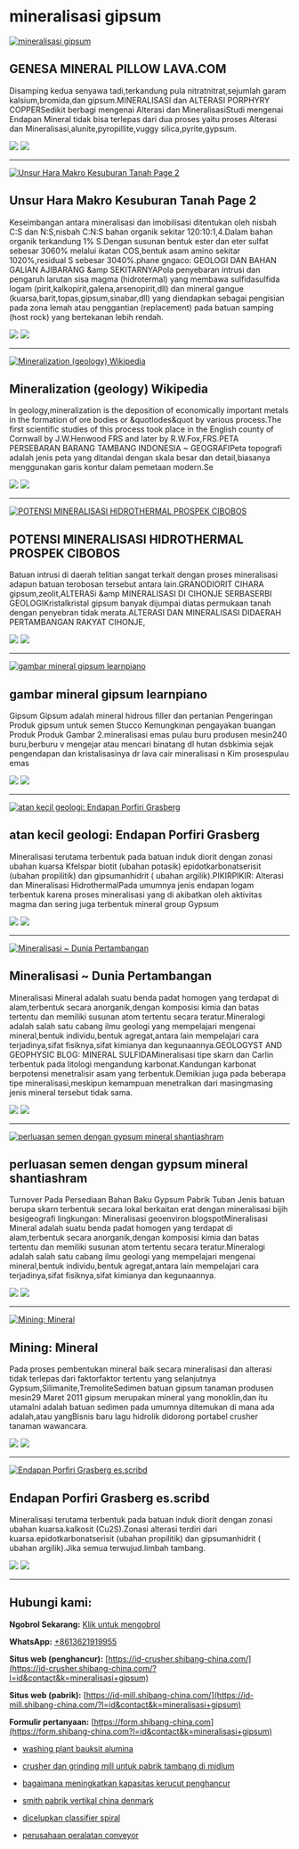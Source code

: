 # mineralisasi gipsum

<a href="https://swt.shibang-china.com/?l=id&img&k=mineralisasi+gipsum" target="_blank">![mineralisasi gipsum](http://static.shibang-china.com/all-800x300/1467.jpg)</a>

## GENESA MINERAL PILLOW LAVA.COM
Disamping kedua senyawa tadi,terkandung pula nitratnitrat,sejumlah garam kalsium,bromida,dan gipsum.MINERALISASI dan ALTERASI PORPHYRY COPPERSedikit berbagi mengenai Alterasi dan MineralisasiStudi mengenai Endapan Mineral tidak bisa terlepas dari dua proses yaitu proses Alterasi dan Mineralisasi,alunite,pyropillite,vuggy silica,pyrite,gypsum.


<a href="https://whatsapp.shibangsoft.com/WhatsApp.php" target="_blank" title="WhatsApp">![](http://static.shibang-china.com/icon/whatsapp.png)</a> <a href="https://swt.shibang-china.com/?l=id&icon&k=mineralisasi+gipsum" target="_blank">![](http://static.shibang-china.com/icon/chat-id.png)</a>

---

<a href="https://swt.shibang-china.com/?l=id&img&k=mineralisasi+gipsum" target="_blank">![Unsur Hara Makro Kesuburan Tanah Page 2](http://static.shibang-china.com/all-800x300/999.jpg)</a>

## Unsur Hara Makro Kesuburan Tanah Page 2
Keseimbangan antara mineralisasi dan imobilisasi ditentukan oleh nisbah C:S dan N:S,nisbah C:N:S bahan organik sekitar 120:10:1,4.Dalam bahan organik terkandung 1% S.Dengan susunan bentuk ester dan eter sulfat sebesar 3060% melalui ikatan COS,bentuk asam amino sekitar 1020%,residual S sebesar 3040%.phane gngaco: GEOLOGI DAN BAHAN GALIAN AJIBARANG &amp SEKITARNYAPola penyebaran intrusi dan pengaruh larutan sisa magma (hidrotermal) yang membawa sulfidasulfida logam (pirit,kalkopirit,galena,arsenopirit,dll) dan mineral gangue (kuarsa,barit,topas,gipsum,sinabar,dll) yang diendapkan sebagai pengisian pada zona lemah atau penggantian (replacement) pada batuan samping (host rock) yang bertekanan lebih rendah.


<a href="https://whatsapp.shibangsoft.com/WhatsApp.php" target="_blank" title="WhatsApp">![](http://static.shibang-china.com/icon/whatsapp.png)</a> <a href="https://swt.shibang-china.com/?l=id&icon&k=mineralisasi+gipsum" target="_blank">![](http://static.shibang-china.com/icon/chat-id.png)</a>

---

<a href="https://swt.shibang-china.com/?l=id&img&k=mineralisasi+gipsum" target="_blank">![Mineralization (geology) Wikipedia](http://static.shibang-china.com/all-800x300/519.jpg)</a>

## Mineralization (geology) Wikipedia
In geology,mineralization is the deposition of economically important metals in the formation of ore bodies or &quotlodes&quot by various process.The first scientific studies of this process took place in the English county of Cornwall by J.W.Henwood FRS and later by R.W.Fox,FRS.PETA PERSEBARAN BARANG TAMBANG INDONESIA ~ GEOGRAFIPeta topografi adalah jenis peta yang ditandai dengan skala besar dan detail,biasanya menggunakan garis kontur dalam pemetaan modern.Se


<a href="https://whatsapp.shibangsoft.com/WhatsApp.php" target="_blank" title="WhatsApp">![](http://static.shibang-china.com/icon/whatsapp.png)</a> <a href="https://swt.shibang-china.com/?l=id&icon&k=mineralisasi+gipsum" target="_blank">![](http://static.shibang-china.com/icon/chat-id.png)</a>

---

<a href="https://swt.shibang-china.com/?l=id&img&k=mineralisasi+gipsum" target="_blank">![POTENSI MINERALISASI HIDROTHERMAL PROSPEK CIBOBOS](http://static.shibang-china.com/all-800x300/107.jpg)</a>

## POTENSI MINERALISASI HIDROTHERMAL PROSPEK CIBOBOS
Batuan intrusi di daerah telitian sangat terkait dengan proses mineralisasi adapun batuan terobosan tersebut antara lain.GRANODIORIT CIHARA gipsum,zeolit,ALTERASi &amp MINERALISASI DI CIHONJE SERBASERBI GEOLOGIKristalkristal gipsum banyak dijumpai diatas permukaan tanah dengan penyebran tidak merata.ALTERASI DAN MINERALISASI DIDAERAH PERTAMBANGAN RAKYAT CIHONJE,


<a href="https://whatsapp.shibangsoft.com/WhatsApp.php" target="_blank" title="WhatsApp">![](http://static.shibang-china.com/icon/whatsapp.png)</a> <a href="https://swt.shibang-china.com/?l=id&icon&k=mineralisasi+gipsum" target="_blank">![](http://static.shibang-china.com/icon/chat-id.png)</a>

---

<a href="https://swt.shibang-china.com/?l=id&img&k=mineralisasi+gipsum" target="_blank">![gambar mineral gipsum learnpiano](http://static.shibang-china.com/all-800x300/409.jpg)</a>

## gambar mineral gipsum learnpiano
Gipsum Gipsum adalah mineral hidrous filler dan pertanian Pengeringan Produk gipsum untuk semen Stucco Kemungkinan pengayakan buangan Produk Produk Gambar 2.mineralisasi emas pulau buru produsen mesin240 buru,berburu v mengejar atau mencari binatang dl hutan dsbkimia sejak pengendapan dan kristalisasinya dr lava cair mineralisasi n Kim prosespulau emas


<a href="https://whatsapp.shibangsoft.com/WhatsApp.php" target="_blank" title="WhatsApp">![](http://static.shibang-china.com/icon/whatsapp.png)</a> <a href="https://swt.shibang-china.com/?l=id&icon&k=mineralisasi+gipsum" target="_blank">![](http://static.shibang-china.com/icon/chat-id.png)</a>

---

<a href="https://swt.shibang-china.com/?l=id&img&k=mineralisasi+gipsum" target="_blank">![atan kecil geologi: Endapan Porfiri Grasberg](http://static.shibang-china.com/all-800x300/900.jpg)</a>

## atan kecil geologi: Endapan Porfiri Grasberg
Mineralisasi terutama terbentuk pada batuan induk diorit dengan zonasi ubahan kuarsa Kfelspar biotit (ubahan potasik) epidotkarbonatserisit (ubahan propilitik) dan gipsumanhidrit ( ubahan argilik).PIKIRPIKIR: Alterasi dan Mineralisasi HidrothermalPada umumnya jenis endapan logam terbentuk karena proses mineralisasi yang di akibatkan oleh aktivitas magma dan sering juga terbentuk mineral group Gypsum


<a href="https://whatsapp.shibangsoft.com/WhatsApp.php" target="_blank" title="WhatsApp">![](http://static.shibang-china.com/icon/whatsapp.png)</a> <a href="https://swt.shibang-china.com/?l=id&icon&k=mineralisasi+gipsum" target="_blank">![](http://static.shibang-china.com/icon/chat-id.png)</a>

---

<a href="https://swt.shibang-china.com/?l=id&img&k=mineralisasi+gipsum" target="_blank">![Mineralisasi ~ Dunia Pertambangan](http://static.shibang-china.com/all-800x300/869.jpg)</a>

## Mineralisasi ~ Dunia Pertambangan
Mineralisasi Mineral adalah suatu benda padat homogen yang terdapat di alam,terbentuk secara anorganik,dengan komposisi kimia dan batas tertentu dan memiliki susunan atom tertentu secara teratur.Mineralogi adalah salah satu cabang ilmu geologi yang mempelajari mengenai mineral,bentuk individu,bentuk agregat,antara lain mempelajari cara terjadinya,sifat fisiknya,sifat kimianya dan kegunaannya.GEOLOGYST AND GEOPHYSIC BLOG: MINERAL SULFIDAMineralisasi tipe skarn dan Carlin terbentuk pada litologi mengandung karbonat.Kandungan karbonat berpotensi menetralisir asam yang terbentuk.Demikian juga pada beberapa tipe mineralisasi,meskipun kemampuan menetralkan dari masingmasing jenis mineral tersebut tidak sama.


<a href="https://whatsapp.shibangsoft.com/WhatsApp.php" target="_blank" title="WhatsApp">![](http://static.shibang-china.com/icon/whatsapp.png)</a> <a href="https://swt.shibang-china.com/?l=id&icon&k=mineralisasi+gipsum" target="_blank">![](http://static.shibang-china.com/icon/chat-id.png)</a>

---

<a href="https://swt.shibang-china.com/?l=id&img&k=mineralisasi+gipsum" target="_blank">![perluasan semen dengan gypsum mineral shantiashram](http://static.shibang-china.com/all-800x300/902.jpg)</a>

## perluasan semen dengan gypsum mineral shantiashram
Turnover Pada Persediaan Bahan Baku Gypsum Pabrik Tuban Jenis batuan berupa skarn terbentuk secara lokal berkaitan erat dengan mineralisasi bijih besigeografi lingkungan: Mineralisasi geoenviron.blogspotMineralisasi Mineral adalah suatu benda padat homogen yang terdapat di alam,terbentuk secara anorganik,dengan komposisi kimia dan batas tertentu dan memiliki susunan atom tertentu secara teratur.Mineralogi adalah salah satu cabang ilmu geologi yang mempelajari mengenai mineral,bentuk individu,bentuk agregat,antara lain mempelajari cara terjadinya,sifat fisiknya,sifat kimianya dan kegunaannya.


<a href="https://whatsapp.shibangsoft.com/WhatsApp.php" target="_blank" title="WhatsApp">![](http://static.shibang-china.com/icon/whatsapp.png)</a> <a href="https://swt.shibang-china.com/?l=id&icon&k=mineralisasi+gipsum" target="_blank">![](http://static.shibang-china.com/icon/chat-id.png)</a>

---

<a href="https://swt.shibang-china.com/?l=id&img&k=mineralisasi+gipsum" target="_blank">![Mining: Mineral](http://static.shibang-china.com/all-800x300/1408.jpg)</a>

## Mining: Mineral
Pada proses pembentukan mineral baik secara mineralisasi dan alterasi tidak terlepas dari faktorfaktor tertentu yang selanjutnya Gypsum,Silimanite,TremoliteSedimen batuan gipsum tanaman produsen mesin29 Maret 2011 gipsum merupakan mineral yang monoklin,dan itu utamaIni adalah batuan sedimen pada umumnya ditemukan di mana ada adalah,atau yangBisnis baru lagu hidrolik didorong portabel crusher tanaman wawancara.


<a href="https://whatsapp.shibangsoft.com/WhatsApp.php" target="_blank" title="WhatsApp">![](http://static.shibang-china.com/icon/whatsapp.png)</a> <a href="https://swt.shibang-china.com/?l=id&icon&k=mineralisasi+gipsum" target="_blank">![](http://static.shibang-china.com/icon/chat-id.png)</a>

---

<a href="https://swt.shibang-china.com/?l=id&img&k=mineralisasi+gipsum" target="_blank">![Endapan Porfiri Grasberg es.scribd](http://static.shibang-china.com/all-800x300/794.jpg)</a>

## Endapan Porfiri Grasberg es.scribd
Mineralisasi terutama terbentuk pada batuan induk diorit dengan zonasi ubahan kuarsa.kalkosit (Cu2S).Zonasi alterasi terdiri dari kuarsa.epidotkarbonatserisit (ubahan propilitik) dan gipsumanhidrit ( ubahan argilik).Jika semua terwujud.limbah tambang.

<a href="https://whatsapp.shibangsoft.com/WhatsApp.php" target="_blank" title="WhatsApp">![](http://static.shibang-china.com/icon/whatsapp.png)</a> <a href="https://swt.shibang-china.com/?l=id&icon&k=mineralisasi+gipsum" target="_blank">![](http://static.shibang-china.com/icon/chat-id.png)</a>

---
## Hubungi kami:

**Ngobrol Sekarang:** [Klik untuk mengobrol](https://swt.shibang-china.com?l=id&contact&k=mineralisasi+gipsum)

**WhatsApp:**  [+8613621919955](https://whatsapp.shibangsoft.com/WhatsApp.php)

**Situs web (penghancur):** [https://id-crusher.shibang-china.com/](https://id-crusher.shibang-china.com/?l=id&contact&k=mineralisasi+gipsum)

**Situs web (pabrik):** [https://id-mill.shibang-china.com/](https://id-mill.shibang-china.com/?l=id&contact&k=mineralisasi+gipsum)

**Formulir pertanyaan:** [https://form.shibang-china.com](https://form.shibang-china.com?l=id&contact&k=mineralisasi+gipsum)

* [washing plant bauksit alumina](../46/washing%20plant%20bauksit%20alumina.md)

* [crusher dan grinding mill untuk pabrik tambang di midlum](../48/crusher%20dan%20grinding%20mill%20untuk%20pabrik%20tambang%20di%20midlum.md)

* [bagaimana meningkatkan kapasitas kerucut penghancur](../42/bagaimana%20meningkatkan%20kapasitas%20kerucut%20penghancur.md)

* [smith pabrik vertikal china denmark](../44/smith%20pabrik%20vertikal%20china%20denmark.md)

* [dicelupkan classifier spiral](../44/dicelupkan%20classifier%20spiral.md)

* [perusahaan peralatan conveyor](../44/perusahaan%20peralatan%20conveyor.md)
